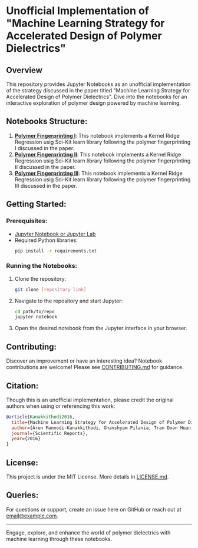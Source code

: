 # Unofficial Implementation of "Machine Learning Strategy for Accelerated Design of Polymer Dielectrics"


## Overview

This repository provides Jupyter Notebooks as an unofficial implementation of the strategy discussed in the paper titled "Machine Learning Strategy for Accelerated Design of Polymer Dielectrics". Dive into the notebooks for an interactive exploration of polymer design powered by machine learning.

## Notebooks Structure:

1. **[Polymer Fingerprinting I](PolymerKRR.ipynb)**: This notebook implements a Kernel Ridge Regression usig Sci-Kit learn library following the polymer fingerprinting I discussed in the paper.
2. **[Polymer Fingerprinting II](PolymerKRR_FingerPrintII.ipynb)**: This notebook implements a Kernel Ridge Regression usig Sci-Kit learn library following the polymer fingerprinting II discussed in the paper.
3. **[Polymer Fingerprinting III](PolymerKRR_FingerPrintIII.ipynb)**: This notebook implements a Kernel Ridge Regression usig Sci-Kit learn library following the polymer fingerprinting III discussed in the paper.
   




## Getting Started:

### Prerequisites:

- [Jupyter Notebook or Jupyter Lab](https://jupyter.org/install)
- Required Python libraries:
    ```bash
    pip install -r requirements.txt
    ```

### Running the Notebooks:

1. Clone the repository:
   ```bash
   git clone [repository-link]
   ```

2. Navigate to the repository and start Jupyter:
   ```bash
   cd path/to/repo
   jupyter notebook
   ```

3. Open the desired notebook from the Jupyter interface in your browser.

## Contributing:

Discover an improvement or have an interesting idea? Notebook contributions are welcome! Please see [CONTRIBUTING.md](CONTRIBUTING.md) for guidance.

## Citation:

Though this is an unofficial implementation, please credit the original authors when using or referencing this work:

```bibtex
@article{Kanakkithodi2016,
  title={Machine Learning Strategy for Accelerated Design of Polymer Dielectrics},
  author={Arun Mannodi-Kanakkithodi, Ghanshyam Pilania, Tran Doan Huan, Turab Lookman & Rampi Ramprasad },
  journal={Scientific Reports},
  year={2016}
}
```

## License:

This project is under the MIT License. More details in [LICENSE.md](LICENSE.md).

## Queries:

For questions or support, create an issue here on GitHub or reach out at [email@example.com](mailto:email@example.com).

---

Engage, explore, and enhance the world of polymer dielectrics with machine learning through these notebooks.
